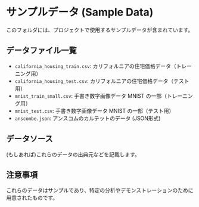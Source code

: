 # サンプルデータ (Sample Data)

このフォルダには、プロジェクトで使用するサンプルデータが含まれています。

## データファイル一覧

*   `california_housing_train.csv`: カリフォルニアの住宅価格データ（トレーニング用）
*   `california_housing_test.csv`: カリフォルニアの住宅価格データ（テスト用）
*   `mnist_train_small.csv`: 手書き数字画像データ MNIST の一部（トレーニング用）
*   `mnist_test.csv`: 手書き数字画像データ MNIST の一部（テスト用）
*   `anscombe.json`: アンスコムのカルテットのデータ (JSON形式)

## データソース

(もしあれば)これらのデータの出典元などを記載します。

## 注意事項

これらのデータはサンプルであり、特定の分析やデモンストレーションのために用意されたものです。

